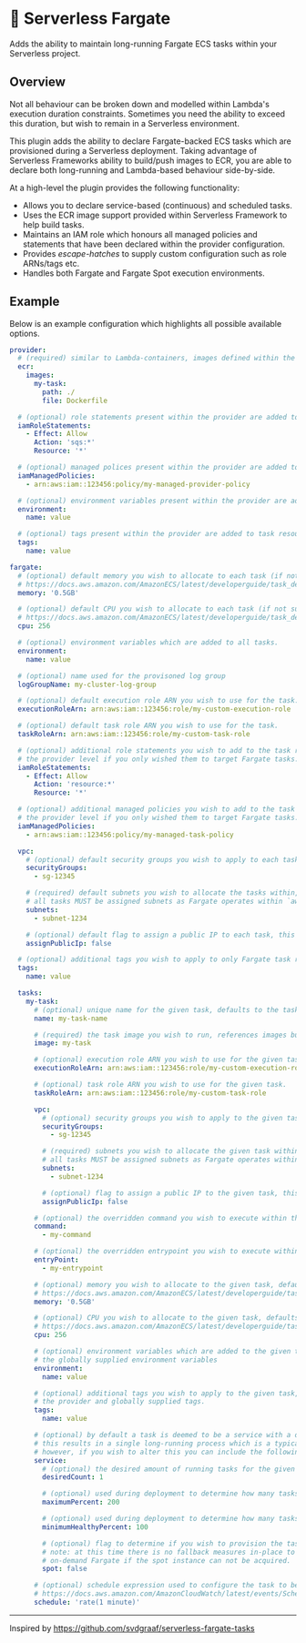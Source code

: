 # 🚀 Serverless Fargate

Adds the ability to maintain long-running Fargate ECS tasks within your Serverless project.

## Overview

Not all behaviour can be broken down and modelled within Lambda's execution duration constraints.
Sometimes you need the ability to exceed this duration, but wish to remain in a Serverless environment.

This plugin adds the ability to declare Fargate-backed ECS tasks which are provisioned during a Serverless deployment.
Taking advantage of Serverless Frameworks ability to build/push images to ECR, you are able to declare both long-running and Lambda-based behaviour side-by-side.

At a high-level the plugin provides the following functionality:

- Allows you to declare service-based (continuous) and scheduled tasks.
- Uses the ECR image support provided within Serverless Framework to help build tasks.
- Maintains an IAM role which honours all managed policies and statements that have been declared within the provider configuration.
- Provides _escape-hatches_ to supply custom configuration such as role ARNs/tags etc.
- Handles both Fargate and Fargate Spot execution environments.

## Example

Below is an example configuration which highlights all possible available options.

```yaml
provider:
  # (required) similar to Lambda-containers, images defined within the provider are available to tasks.
  ecr:
    images:
      my-task:
        path: ./
        file: Dockerfile

  # (optional) role statements present within the provider are added to the task role.
  iamRoleStatements:
    - Effect: Allow
      Action: 'sqs:*'
      Resource: '*'

  # (optional) managed polices present within the provider are added to the task role.
  iamManagedPolicies:
    - arn:aws:iam::123456:policy/my-managed-provider-policy

  # (optional) environment variables present within the provider are added to all tasks.
  environment:
    name: value

  # (optional) tags present within the provider are added to task resources.
  tags:
    name: value

fargate:
  # (optional) default memory you wish to allocate to each task (if not supplied at the task level) - defaults to 0.5GB.
  # https://docs.aws.amazon.com/AmazonECS/latest/developerguide/task_definition_parameters.html#task_size
  memory: '0.5GB'

  # (optional) default CPU you wish to allocate to each task (if not supplied at the task level) - defaults to 256 (.25 vCPU).
  # https://docs.aws.amazon.com/AmazonECS/latest/developerguide/task_definition_parameters.html#task_size
  cpu: 256

  # (optional) environment variables which are added to all tasks.
  environment:
    name: value

  # (optional) name used for the provisoned log group
  logGroupName: my-cluster-log-group

  # (optional) default execution role ARN you wish to use for the task.
  executionRoleArn: arn:aws:iam::123456:role/my-custom-execution-role

  # (optional) default task role ARN you wish to use for the task.
  taskRoleArn: arn:aws:iam::123456:role/my-custom-task-role

  # (optional) additional role statements you wish to add to the task role, you would place statements here instead of at
  # the provider level if you only wished them to target Fargate tasks.
  iamRoleStatements:
    - Effect: Allow
      Action: 'resource:*'
      Resource: '*'

  # (optional) additional managed policies you wish to add to the task role, you would place policies here instead of at
  # the provider level if you only wished them to target Fargate tasks.
  iamManagedPolicies:
    - arn:aws:iam::123456:policy/my-managed-task-policy

  vpc:
    # (optional) default security groups you wish to apply to each task.
    securityGroups:
      - sg-12345

    # (required) default subnets you wish to allocate the tasks within, either subnets are defined here or within each task.
    # all tasks MUST be assigned subnets as Fargate operates within `awsvpc` mode.
    subnets:
      - subnet-1234

    # (optional) default flag to assign a public IP to each task, this requires the supplied subnets to be public (internet) facing.
    assignPublicIp: false

  # (optional) additional tags you wish to apply to only Fargate task resources.
  tags:
    name: value

  tasks:
    my-task:
      # (optional) unique name for the given task, defaults to the task key name.
      name: my-task-name

      # (required) the task image you wish to run, references images built within the `ecr` section.
      image: my-task

      # (optional) execution role ARN you wish to use for the given task.
      executionRoleArn: arn:aws:iam::123456:role/my-custom-execution-role

      # (optional) task role ARN you wish to use for the given task.
      taskRoleArn: arn:aws:iam::123456:role/my-custom-task-role

      vpc:
        # (optional) security groups you wish to apply to the given tasks, this overrides any default security groups supplied.
        securityGroups:
          - sg-12345

        # (required) subnets you wish to allocate the given task within, either subnets are defined here or at the global `vpc` level.
        # all tasks MUST be assigned subnets as Fargate operates within `awsvpc` mode.
        subnets:
          - subnet-1234

        # (optional) flag to assign a public IP to the given task, this requires the supplied subnets to be public (internet) facing.
        assignPublicIp: false

      # (optional) the overridden command you wish to execute within the task container.
      command:
        - my-command

      # (optional) the overridden entrypoint you wish to execute within the task container.
      entryPoint:
        - my-entrypoint

      # (optional) memory you wish to allocate to the given task, defaults to the globally supplied memory value.
      # https://docs.aws.amazon.com/AmazonECS/latest/developerguide/task_definition_parameters.html#task_size
      memory: '0.5GB'

      # (optional) CPU you wish to allocate to the given task, defaults to the globally supplied CPU value.
      # https://docs.aws.amazon.com/AmazonECS/latest/developerguide/task_definition_parameters.html#task_size
      cpu: 256

      # (optional) environment variables which are added to the given task, these are combined with
      # the globally supplied environment variables
      environment:
        name: value

      # (optional) additional tags you wish to apply to the given task, these are combined with
      # the provider and globally supplied tags.
      tags:
        name: value

      # (optional) by default a task is deemed to be a service with a desired count of one,
      # this results in a single long-running process which is a typical use-case of the plugin.
      # however, if you wish to alter this you can include the following configuration options.
      service:
        # (optional) the desired amount of running tasks for the given service.
        desiredCount: 1

        # (optional) used during deployment to determine how many tasks can be provisioned for the transition phase.
        maximumPercent: 200

        # (optional) used during deployment to determine how many tasks are required to remain active for the transition phase.
        minimumHealthyPercent: 100

        # (optional) flag to determine if you wish to provision the task using Fargate Spot.
        # note: at this time there is no fallback measures in-place to ensure that the task will be provisioned using
        # on-demand Fargate if the spot instance can not be acquired.
        spot: false

      # (optional) schedule expression used to configure the task to be executed at a desired time, as opposed to being a service.
      # https://docs.aws.amazon.com/AmazonCloudWatch/latest/events/ScheduledEvents.html
      schedule: 'rate(1 minute)'
```

---

Inspired by https://github.com/svdgraaf/serverless-fargate-tasks

